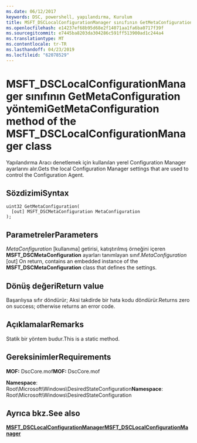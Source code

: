 ```yaml
---
ms.date: 06/12/2017
keywords: DSC, powershell, yapılandırma, Kurulum
title: MSFT_DSCLocalConfigurationManager sınıfının GetMetaConfiguration yöntemi
ms.openlocfilehash: e14237ef68b95d68e2f14071aa1fa6ba0717f39f
ms.sourcegitcommit: e7445ba8203da304286c591ff513900ad1c244a4
ms.translationtype: MT
ms.contentlocale: tr-TR
ms.lasthandoff: 04/23/2019
ms.locfileid: "62078529"
---
```

# <a name="getmetaconfiguration-method-of-the-msftdsclocalconfigurationmanager-class"></a><span data-ttu-id="3be6e-103">MSFT_DSCLocalConfigurationManager sınıfının GetMetaConfiguration yöntemi</span><span class="sxs-lookup"><span data-stu-id="3be6e-103">GetMetaConfiguration method of the MSFT_DSCLocalConfigurationManager class</span></span>

<span data-ttu-id="3be6e-104">Yapılandırma Aracı denetlemek için kullanılan yerel Configuration Manager ayarlarını alır.</span><span class="sxs-lookup"><span data-stu-id="3be6e-104">Gets the local Configuration Manager settings that are used to control the Configuration Agent.</span></span>

## <a name="syntax"></a><span data-ttu-id="3be6e-105">Sözdizimi</span><span class="sxs-lookup"><span data-stu-id="3be6e-105">Syntax</span></span>

```mof
uint32 GetMetaConfiguration(
  [out] MSFT_DSCMetaConfiguration MetaConfiguration
);
```

## <a name="parameters"></a><span data-ttu-id="3be6e-106">Parametreler</span><span class="sxs-lookup"><span data-stu-id="3be6e-106">Parameters</span></span>

<span data-ttu-id="3be6e-107">*MetaConfiguration* \[kullanıma\] getirisi, katıştırılmış örneğini içeren **MSFT_DSCMetaConfiguration** ayarları tanımlayan sınıf.</span><span class="sxs-lookup"><span data-stu-id="3be6e-107">*MetaConfiguration* \[out\] On return, contains an embedded instance of the **MSFT_DSCMetaConfiguration** class that defines the settings.</span></span>

## <a name="return-value"></a><span data-ttu-id="3be6e-108">Dönüş değeri</span><span class="sxs-lookup"><span data-stu-id="3be6e-108">Return value</span></span>

<span data-ttu-id="3be6e-109">Başarılıysa sıfır döndürür; Aksi takdirde bir hata kodu döndürür.</span><span class="sxs-lookup"><span data-stu-id="3be6e-109">Returns zero on success; otherwise returns an error code.</span></span>

## <a name="remarks"></a><span data-ttu-id="3be6e-110">Açıklamalar</span><span class="sxs-lookup"><span data-stu-id="3be6e-110">Remarks</span></span>

<span data-ttu-id="3be6e-111">Statik bir yöntem budur.</span><span class="sxs-lookup"><span data-stu-id="3be6e-111">This is a static method.</span></span>

## <a name="requirements"></a><span data-ttu-id="3be6e-112">Gereksinimler</span><span class="sxs-lookup"><span data-stu-id="3be6e-112">Requirements</span></span>

<span data-ttu-id="3be6e-113">**MOF:** DscCore.mof</span><span class="sxs-lookup"><span data-stu-id="3be6e-113">**MOF:** DscCore.mof</span></span>

<span data-ttu-id="3be6e-114">**Namespace**: Root\Microsoft\Windows\DesiredStateConfiguration</span><span class="sxs-lookup"><span data-stu-id="3be6e-114">**Namespace**: Root\Microsoft\Windows\DesiredStateConfiguration</span></span>

## <a name="see-also"></a><span data-ttu-id="3be6e-115">Ayrıca bkz.</span><span class="sxs-lookup"><span data-stu-id="3be6e-115">See also</span></span>

[<span data-ttu-id="3be6e-116">**MSFT_DSCLocalConfigurationManager**</span><span class="sxs-lookup"><span data-stu-id="3be6e-116">**MSFT_DSCLocalConfigurationManager**</span></span>](msft-dsclocalconfigurationmanager.md)